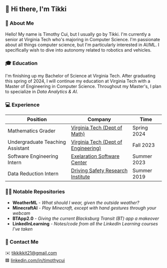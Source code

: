 ## 👋 Hi there, I'm Tikki

### 📗 About Me
Hello! My name is Timothy Cui, but I usually go by Tikki. I'm currently a
senior at Virginia Tech who's majoring in Computer Science. I'm passionate
about all things computer science, but I'm particularly interested in AI/ML. I
specifically wish to dive into autonomy related to robotics and vehicles.

### 🎓 Education
I'm finishing up my Bachelor of Science at Virginia Tech. After
graduating this spring of 2024, I will continue my education at Virginia Tech
with a Master of Engineering in Computer Science. Throughout my Master's, I plan
to specialize in *Data Analytics & AI*.

### 💻 Experience
| Position                         | Company                                                      | Time        |
| -------------------------------- | ------------------------------------------------------------ | ----------- |
| Mathematics Grader               | [Virginia Tech (Dept of Math)](https://math.vt.edu/)         | Spring 2024 |
| Undergraduate Teaching Assistant | [Virginia Tech (Dept of Engineering)](https://eng.vt.edu/)   | Fall 2023   |
| Software Engineering Intern      | [Exelaration Software Center](https://exelaration.com/)      | Summer 2023 |
| Data Reduction Intern            | [Driving Safety Research Institute](https://dsri.uiowa.edu/) | Summer 2019 |

### 👨‍💻 Notable Repositories
- **WeatherML** - *What should I wear, given the outside weather?*
- **MinecraftAI** - *Play Minecraft, except with hand gestures through your webcam*
- **BTApp2.0** - *Giving the current Blacksburg Transit (BT) app a makeover*
- **LinkedInLearning** - *Notes/code from all the LinkedIn Learning courses I've taken*

### 💬 Contact Me
✉️ tikkikkit21@gmail.com<br>
🟦 [linkedin.com/in/timothycui](https://www.linkedin.com/in/timothycui/)
